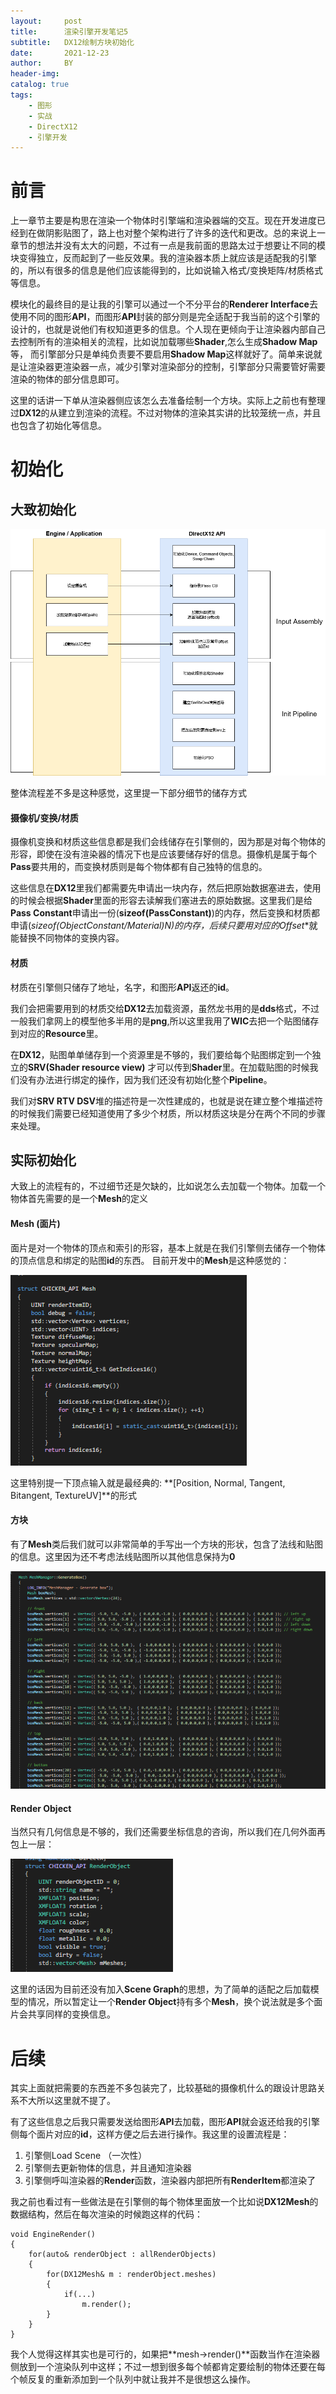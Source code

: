 ```yaml
---
layout:     post
title:      渲染引擎开发笔记5
subtitle:   DX12绘制方块初始化
date:       2021-12-23
author:     BY
header-img: 
catalog: true
tags:
    - 图形
    - 实战
    - DirectX12
    - 引擎开发
---
```

# 前言

上一章节主要是构思在渲染一个物体时引擎端和渲染器端的交互。现在开发进度已经到在做阴影贴图了，路上也对整个架构进行了许多的迭代和更改。总的来说上一章节的想法并没有太大的问题，不过有一点是我前面的思路太过于想要让不同的模块变得独立，反而起到了一些反效果。我的渲染器本质上就应该是适配我的引擎的，所以有很多的信息是他们应该能得到的，比如说输入格式/变换矩阵/材质格式等信息。

模块化的最终目的是让我的引擎可以通过一个不分平台的**Renderer Interface**去使用不同的图形**API**，而图形**API**封装的部分则是完全适配于我当前的这个引擎的设计的，也就是说他们有权知道更多的信息。个人现在更倾向于让渲染器内部自己去控制所有的渲染相关的流程，比如说加载哪些**Shader**,怎么生成**Shadow Map**等， 而引擎部分只是单纯负责要不要启用**Shadow Map**这样就好了。简单来说就是让渲染器更渲染器一点，减少引擎对渲染部分的控制，引擎部分只需要管好需要渲染的物体的部分信息即可。

这里的话讲一下单从渲染器侧应该怎么去准备绘制一个方块。实际上之前也有整理过**DX12**的从建立到渲染的流程。不过对物体的渲染其实讲的比较笼统一点，并且也包含了初始化等信息。

# 初始化

## 大致初始化

![](/img/in-post/engine/5\InitPipeline.png)

整体流程差不多是这种感觉，这里提一下部分细节的储存方式

#### 摄像机/变换/材质

摄像机变换和材质这些信息都是我们会线储存在引擎侧的，因为那是对每个物体的形容，即使在没有渲染器的情况下也是应该要储存好的信息。摄像机是属于每个**Pass**要共用的，而变换材质则是每个物体都有自己独特的信息的。

这些信息在**DX12**里我们都需要先申请出一块内存，然后把原始数据塞进去，使用的时候会根据**Shader**里面的形容去读解我们塞进去的原始数据。这里我们是给**Pass Constant**申请出一份(**sizeof(PassConstant)**)的内存，然后变换和材质都申请(**sizeof(ObjectConstant/Material)*N**)的内存，后续只要用对应的**Offset**就能替换不同物体的变换内容。

#### 材质 ####

材质在引擎侧只储存了地址，名字，和图形**API**返还的**id**。

我们会把需要用到的材质交给**DX12**去加载资源，虽然龙书用的是**dds**格式，不过一般我们拿网上的模型他多半用的是**png**,所以这里我用了**WIC**去把一个贴图储存到对应的**Resource**里。

在**DX12**，贴图单单储存到一个资源里是不够的，我们要给每个贴图绑定到一个独立的**SRV(Shader resource view)** 才可以传到**Shader**里。在加载贴图的时候我们没有办法进行绑定的操作，因为我们还没有初始化整个**Pipeline**。

我们对**SRV RTV DSV**堆的描述符是一次性建成的，也就是说在建立整个堆描述符的时候我们需要已经知道使用了多少个材质，所以材质这块是分在两个不同的步骤来处理。 

## 实际初始化

大致上的流程有的，不过细节还是欠缺的，比如说怎么去加载一个物体。加载一个物体首先需要的是一个**Mesh**的定义

#### Mesh (面片)

面片是对一个物体的顶点和索引的形容，基本上就是在我们引擎侧去储存一个物体的顶点信息和绑定的贴图**id**的东西。 目前开发中的**Mesh**是这种感觉的：

![](/img/in-post/engine/5\Mesh.png)

这里特别提一下顶点输入就是最经典的:  **[Position, Normal, Tangent, Bitangent, TextureUV]**的形式

#### 方块

有了**Mesh**类后我们就可以非常简单的手写出一个方块的形状，包含了法线和贴图的信息。这里因为还不考虑法线贴图所以其他信息保持为**0**

<img src="/img/in-post/engine/5\boxmesh.png" style="zoom: 67%;" />

#### Render Object

当然只有几何信息是不够的，我们还需要坐标信息的咨询，所以我们在几何外面再包上一层：

![](/img/in-post/engine/5\RenderObject.png)

这里的话因为目前还没有加入**Scene Graph**的思想，为了简单的适配之后加载模型的情况，所以暂定让一个**Render Object**持有多个**Mesh**，换个说法就是多个面片会共享同样的变换信息。

# 后续

其实上面就把需要的东西差不多包装完了，比较基础的摄像机什么的跟设计思路关系不大所以这里就不提了。

有了这些信息之后我只需要发送给图形**API**去加载，图形**API**就会返还给我的引擎侧每个面片对应的**id**，这样方便之后去进行操作。我这里的设置流程是：

1. 引擎侧Load Scene （一次性）
2. 引擎侧去更新物体的信息，并且通知渲染器
3. 引擎侧呼叫渲染器的**Render**函数，渲染器内部把所有**RenderItem**都渲染了

我之前也看过有一些做法是在引擎侧的每个物体里面放一个比如说**DX12Mesh**的数据结构，然后在每次渲染的时候跑这样的代码：

```
void EngineRender()
{
	for(auto& renderObject : allRenderObjects)
	{
		for(DX12Mesh& m : renderObject.meshes)
		{
			if(...)
				m.render();
		}
	}
}
```

我个人觉得这样其实也是可行的，如果把**mesh->render()**函数当作在渲染器侧放到一个渲染队列中这样；不过一想到很多每个帧都肯定要绘制的物体还要在每个帧反复的重新添加到一个队列中就让我并不是很想这么操作。
